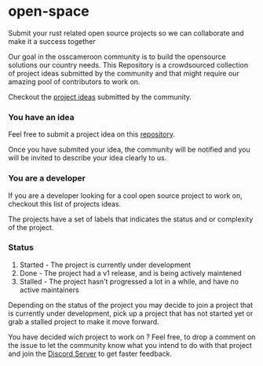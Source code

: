 # open-space
Submit your rust related open source projects so we can collaborate and make it a success together

Our goal in the osscameroon community is to build the opensource solutions our country needs. This Repository is a crowdsourced collection of project ideas submitted by the community and that might require our amazing pool of contributors to work on.

Checkout the [project ideas](https://github.com/Rust-Cameroon/open-space/issues) submitted by the community.

### You have an idea

Feel free to submit a project idea on this [repository](https://github.com/Rust-Cameroon/open-space/issues).

Once you have submited your idea, the community will be notified and you will be invited to describe your idea clearly to us.

### You are a developer

If you are a developer looking for a cool open source project to work on, checkout this list of projects ideas.

The projects have a set of labels that indicates the status and or complexity of the project.
### Status

1. Started - The project is currently under development
2. Done - The project had a v1 release, and is being actively maintened
3. Stalled - The project hasn't progressed a lot in a while, and have no active maintainers

Depending on the status of the project you may decide to join a project that is currently under development, pick up a project that has not started yet or grab a stalled project to make it move forward.

You have decided wich project to work on ? Feel free, to drop a comment on the issue to let the community know what you intend to do with that project and join the [Discord Server](https://discord.gg/Y5qqazcR7c) to get faster feedback.